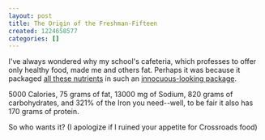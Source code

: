 ```yaml
---
layout: post
title: The Origin of the Freshman-Fifteen
created: 1224658577
categories: []
---
```

I've always wondered why my school's cafeteria, which professes to offer only healthy food, made me and others fat. Perhaps it was because it packaged [all these nutrients](http://services.housing.berkeley.edu/FoodPro/dining/static/label.asp?locationNum=50&locationName=A-Z+Menu+Item+Listing&RecNumAndPort=131051*1) in such an [innocuous-looking package](http://en.wikipedia.org/wiki/Image:Ruben_sandwich.jpg).

5000 Calories, 75 grams of fat, 13000 mg of Sodium, 820 grams of carbohydrates, and 321% of the Iron you need--well, to be fair it also has 170 grams of protein.

So who wants it? (I apologize if I ruined your appetite for Crossroads food)
